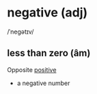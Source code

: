 # negative (adj)

/ˈneɡətɪv/

## less than zero (âm)

Opposite [positive](../p/positive-adj.md#greater-than-zero-dương)

- a negative number